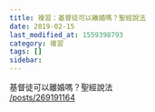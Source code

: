 ```yaml
---
title: 複習：基督徒可以離婚嗎？聖經說法
date: 2019-02-15
last_modified_at: 1559398793
category: 複習
tags: []
sidebar: 
---
```


<p>基督徒可以離婚嗎？聖經說法<br/>
<a href="/posts/269191164" target="_blank">/posts/269191164</a></p>
<p> </p>
